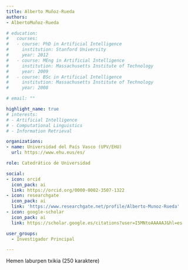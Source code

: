 ```yaml
---
title: Alberto Muñoz-Rueda
authors:
- AlbertoMuñoz-Rueda

# education:
#   courses:
#   - course: PhD in Artificial Intelligence
#     institution: Stanford University
#     year: 2012
#   - course: MEng in Artificial Intelligence
#     institution: Massachusetts Institute of Technology
#     year: 2009
#   - course: BSc in Artificial Intelligence
#     institution: Massachusetts Institute of Technology
#     year: 2008

# email: ""

highlight_name: true
# interests:
# - Artificial Intelligence
# - Computational Linguistics
# - Information Retrieval

organizations:
- name: Universidad del País Vasco (UPV/EHU)
  url: https://www.ehu.eus/es/

role: Catedrático de Universidad

social:
- icon: orcid
  icon_pack: ai
  link: https://orcid.org/0000-0002-3507-1322
- icon: researchgate
  icon_pack: ai
  link: 'https://www.researchgate.net/profile/Alberto-Munoz-Rueda'
- icon: google-scholar
  icon_pack: ai
  link: https://scholar.google.es/citations?user=I5MNtoAAAAAJ&hl=es

user_groups: 
  - Investigador Principal

---
```


Hemen laburpen txikia (250 karaktere)
